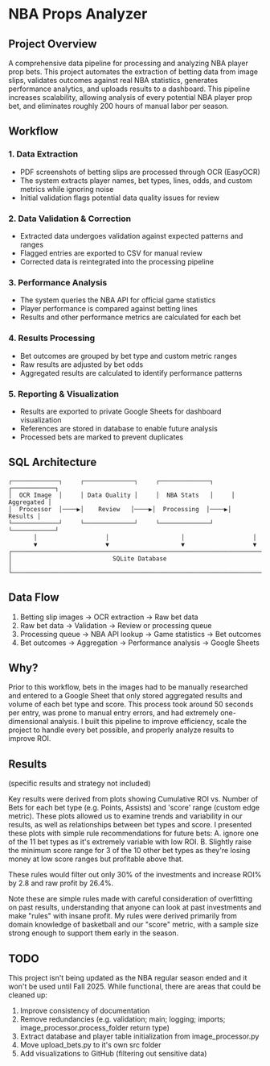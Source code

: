 
# NBA Props Analyzer

## Project Overview
A comprehensive data pipeline for processing and analyzing NBA player prop bets. This project automates the extraction of betting data from image slips, validates outcomes against real NBA statistics, generates performance analytics, and uploads results to a dashboard. This pipeline increases scalability, allowing analysis of every potential NBA player prop bet, and eliminates roughly 200 hours of manual labor per season. 

## Workflow

### 1. Data Extraction
- PDF screenshots of betting slips are processed through OCR (EasyOCR)
- The system extracts player names, bet types, lines, odds, and custom metrics while ignoring noise
- Initial validation flags potential data quality issues for review

### 2. Data Validation & Correction
- Extracted data undergoes validation against expected patterns and ranges
- Flagged entries are exported to CSV for manual review
- Corrected data is reintegrated into the processing pipeline

### 3. Performance Analysis
- The system queries the NBA API for official game statistics 
- Player performance is compared against betting lines
- Results and other performance metrics are calculated for each bet

### 4. Results Processing
- Bet outcomes are grouped by bet type and custom metric ranges
- Raw results are adjusted by bet odds
- Aggregated results are calculated to identify performance patterns

### 5. Reporting & Visualization
- Results are exported to private Google Sheets for dashboard visualization
- References are stored in database to enable future analysis
- Processed bets are marked to prevent duplicates

## SQL Architecture
```
┌─────────────┐     ┌──────────────┐     ┌──────────────┐     ┌────────────┐
│  OCR Image  │     │ Data Quality │     │  NBA Stats   │     │ Aggregated │
│  Processor  │────▶│    Review   │────▶│  Processing  │────▶│   Results │
└─────────────┘     └──────────────┘     └──────────────┘     └────────────┘
       │                   │                    │                   │
       ▼                   ▼                    ▼                   ▼
┌─────────────────────────────────────────────────────────────────────────┐
│                            SQLite Database                               │
└─────────────────────────────────────────────────────────────────────────┘
```

## Data Flow

1. Betting slip images → OCR extraction → Raw bet data
2. Raw bet data → Validation → Review or processing queue
3. Processing queue → NBA API lookup → Game statistics → Bet outcomes
4. Bet outcomes → Aggregation → Performance analysis → Google Sheets

## Why?

Prior to this workflow, bets in the images had to be manually researched and entered to a Google Sheet that only stored aggregated results and volume of each bet type and score. This process took around 50 seconds per entry, was prone to manual entry errors, and had extremely one-dimensional analysis. I built this pipeline to improve efficiency, scale the project to handle every bet possible, and properly analyze results to improve ROI.  

## Results 
(specific results and strategy not included)

Key results were derived from plots showing Cumulative ROI vs. Number of Bets for each bet type (e.g. Points, Assists) and 'score' range (custom edge metric). These plots allowed us to examine trends and variability in our results, as well as relationships between bet types and score. I presented these plots with simple rule recommendations for future bets: A. ignore one of the 11 bet types as it's extremely variable with low ROI. B. Slightly raise the minimum score range for 3 of the 10 other bet types as they're losing money at low score ranges but profitable above that. 

These rules would filter out only 30% of the investments and increase ROI% by 2.8 and raw profit by 26.4%. 

Note these are simple rules made with careful consideration of overfitting on past results, understanding that anyone can look at past investments and make "rules" with insane profit. My rules were derived primarily from domain knowledge of basketball and our "score" metric, with a sample size strong enough to support them early in the season.


## TODO
This project isn't being updated as the NBA regular season ended and it won't be used until Fall 2025. While functional, there are areas that could be cleaned up:

1. Improve consistency of documentation
2. Remove redundancies (e.g. validation; main; logging; imports; image_processor.process_folder return type)
3. Extract database and player table initialization from image_processor.py
4. Move upload_bets.py to it's own src folder
5. Add visualizations to GitHub (filtering out sensitive data)
